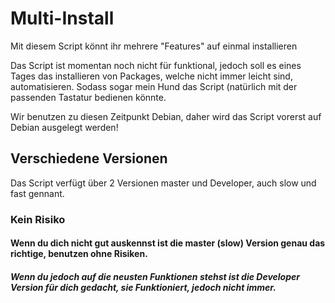 # Multi-Install
Mit diesem Script könnt ihr mehrere "Features" auf einmal installieren

Das Script ist momentan noch nicht für funktional, jedoch soll es eines Tages das installieren von Packages, welche nicht immer leicht sind, automatisieren. Sodass sogar mein Hund das Script (natürlich mit der passenden Tastatur bedienen könnte.

Wir benutzen zu diesen Zeitpunkt Debian, daher wird das Script vorerst auf Debian ausgelegt werden!


## Verschiedene Versionen
Das Script verfügt über 2 Versionen master und Developer, auch slow und fast gennant.

### Kein Risiko
#### Wenn du dich nicht gut auskennst ist die master (slow) Version genau das richtige, benutzen ohne Risiken.

##### Wenn du jedoch auf die neusten Funktionen stehst ist die Developer Version für dich gedacht, sie Funktioniert, jedoch nicht immer.
